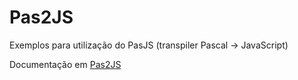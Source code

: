 # Pas2JS

Exemplos para utilização do PasJS (transpiler Pascal -> JavaScript)

Documentação em [Pas2JS](https://guaracy.github.io/Pas2JS/)
